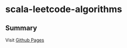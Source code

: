 # scala-leetcode-algorithms

## Summary

Visit [Github Pages](https://pierscin.github.io/scala-leetcode-algorithms/)
